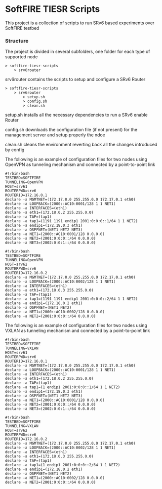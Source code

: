 # SoftFIRE TIESR Scripts #

This project is a collection of scripts to run SRv6 based experiments over SoftFIRE testbed

### Structure ###

The project is divided in several subfolders, one folder for each type of supported node

	> softfire-tiesr-scripts
		> srv6router

srv6router contains the scripts to setup and configure a SRv6 Router

	> softfire-tiesr-scripts
		> srv6router
			> setup.sh
			> config.sh
			> clean.sh

setup.sh installs all the necessary dependencies to run a SRv6 enable Router

config.sh downloads the configuration file (if not present) for the management server and setup properly the ndoe

clean.sh cleans the environment reverting back all the changes introduced by config

The following is an example of configuration files for two nodes using OpenVPN as tunneling mechanism and connected by a point-to-point link

	#!/bin/bash
	TESTBED=SOFTFIRE
	TUNNELING=OpenVPN
	HOST=srv61
	ROUTERPWD=srv6
	ROUTERID=172.16.0.1
	declare -a MGMTNET=(172.17.0.0 255.255.0.0 172.17.0.1 eth0)
	declare -a LOOPBACK=(2000::AC10:0001/128 1 1 NET1)
	declare -a INTERFACES=(eth1)
	declare -a eth1=(172.18.0.2 255.255.0.0)
	declare -a TAP=(tap1)
	declare -a tap1=(1191 1191 endip1 2001:0:0:0::1/64 1 1 NET2)
	declare -a endip1=(172.18.0.3 eth1)
	declare -a OSPFNET=(NET1 NET2 NET3)
	declare -a NET1=(2000::AC10:0001/128 0.0.0.0)
	declare -a NET2=(2001:0:0:0::/64 0.0.0.0)
	declare -a NET3=(2002:0:0:1::/64 0.0.0.0)

	#!/bin/bash
	TESTBED=SOFTFIRE
	TUNNELING=OpenVPN
	HOST=srv62
	ROUTERPWD=srv6
	ROUTERID=172.16.0.2
	declare -a MGMTNET=(172.17.0.0 255.255.0.0 172.17.0.1 eth0)
	declare -a LOOPBACK=(2000::AC10:0002/128 1 1 NET1)
	declare -a INTERFACES=(eth1)
	declare -a eth1=(172.18.0.3 255.255.0.0)
	declare -a TAP=(tap1)
	declare -a tap1=(1191 1191 endip1 2001:0:0:0::2/64 1 1 NET2)
	declare -a endip1=(172.18.0.2 eth1)
	declare -a OSPFNET=(NET1 NET2)
	declare -a NET1=(2000::AC10:0002/128 0.0.0.0)
	declare -a NET2=(2001:0:0:0::/64 0.0.0.0)

The following is an example of configuration files for two nodes using VXLAN as tunneling mechanism and connected by a point-to-point link

	#!/bin/bash
	TESTBED=SOFTFIRE
	TUNNELING=VXLAN
	HOST=srv61
	ROUTERPWD=srv6
	ROUTERID=172.16.0.1
	declare -a MGMTNET=(172.17.0.0 255.255.0.0 172.17.0.1 eth0)
	declare -a LOOPBACK=(2000::AC10:0001/128 1 1 NET1)
	declare -a INTERFACES=(eth1)
	declare -a eth1=(172.18.0.2 255.255.0.0)
	declare -a TAP=(tap1)
	declare -a tap1=(1 endip1 2001:0:0:0::1/64 1 1 NET2)
	declare -a endip1=(172.18.0.3 eth1)
	declare -a OSPFNET=(NET1 NET2 NET3)
	declare -a NET1=(2000::AC10:0001/128 0.0.0.0)
	declare -a NET2=(2001:0:0:0::/64 0.0.0.0)
	declare -a NET3=(2002:0:0:1::/64 0.0.0.0)

	#!/bin/bash
	TESTBED=SOFTFIRE
	TUNNELING=VXLAN
	HOST=srv62
	ROUTERPWD=srv6
	ROUTERID=172.16.0.2
	declare -a MGMTNET=(172.17.0.0 255.255.0.0 172.17.0.1 eth0)
	declare -a LOOPBACK=(2000::AC10:0002/128 1 1 NET1)
	declare -a INTERFACES=(eth1)
	declare -a eth1=(172.18.0.3 255.255.0.0)
	declare -a TAP=(tap1)
	declare -a tap1=(1 endip1 2001:0:0:0::2/64 1 1 NET2)
	declare -a endip1=(172.18.0.2 eth1)
	declare -a OSPFNET=(NET1 NET2)
	declare -a NET1=(2000::AC10:0002/128 0.0.0.0)
	declare -a NET2=(2001:0:0:0::/64 0.0.0.0)



